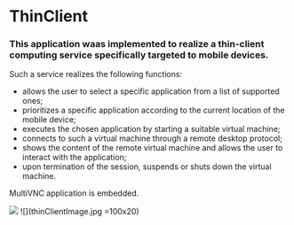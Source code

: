 # ThinClient


### This application waas implemented to realize a thin-client computing service specifically targeted to mobile devices. 
Such a service realizes the following functions:
* allows the user to select a specific application from a list of supported ones;
* prioritizes a specific application according to the current location of the mobile device;
* executes the chosen application by starting a suitable virtual machine;
* connects to such a virtual machine through a remote desktop protocol;
* shows the content of the remote virtual machine and allows the user to interact with the
application;
* upon termination of the session, suspends or shuts down the virtual machine.

MultiVNC application is embedded.

![](thinClienImage.jpg=250x)
![](thinClientImage.jpg =100x20)
